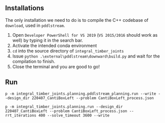 ## Installations

The only installation we need to do is to compile the C++ codebase of `download`, used in `pddlstream`.

1. Open `Developer PowerShell for VS 2019` (`VS 2015/2016` should work as well) by typing it in the search bar.
2. Activate the intended conda environment
3. `cd` into the source directory of `integral_timber_joints`
4. Issue `python .\external\pddlstream\downward\build.py` and wait for the compilation to finish.
5. Close the terminal and you are good to go!

## Run

```
p -m integral_timber_joints.planning.pddlstream_planning.run --write --design_dir 220407_CantiBoxLeft --problem CantiBoxLeft_process.json

p -m integral_timber_joints.planning.run --design_dir 220407_CantiBoxLeft --problem CantiBoxLeft_process.json --rrt_iterations 400 --solve_timeout 3600 --write
```